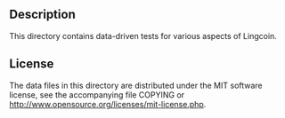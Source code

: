 Description
------------

This directory contains data-driven tests for various aspects of Lingcoin.

License
--------

The data files in this directory are distributed under the MIT software
license, see the accompanying file COPYING or
http://www.opensource.org/licenses/mit-license.php.

